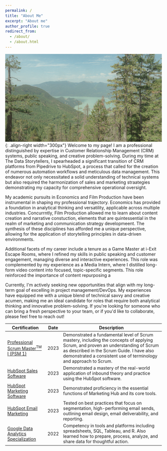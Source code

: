 ```yaml
---
permalink: /
title: "About Me"
excerpt: "About me"
author_profile: true
redirect_from:
  - /about/
  - /about.html
---
```


![Squamish, British Columbia](/images/Squamish.jpg){: .align-right width="300px"}
Welcome to my page! I am a professional distinguished by expertise in Customer Relationship Management (CRM) systems, public speaking, and creative problem-solving. During my time at The Data Storytellers, I spearheaded a significant transition of CRM platforms from Pipedrive to HubSpot, a process that called for the creation of numerous automation workflows and meticulous data management. This endeavor not only necessitated a solid understanding of technical systems but also required the harmonization of sales and marketing straategies demonstrating my capacity for comprehensive operational oversight.

My academic pursuits in Economics and Film Production have been instrumental in shaping my professional trajectory. Economics has provided a foundation in analytical thinking and versatility, applicable across multiple industries. Concurrntly, Film Production allowed me to learn about content creation and narrative constuction, elements that are quintessential in the realm of marketing and communication strategy developmeent. The synthesis of these disciplines has afforded me a unique perspective, allowing for the application of storytelling principles in data-driven environments.

Additional facets of my career include a tenure as a Game Master at i-Exit Escape Rooms, where I refined my skills in public speaking and customer engagement, managing diverse and interactive experiences. This role was complemented by my experience as a Media Intern, where I distilled long-form video content into focused, topic-specific segments. This role reinforced the importance of content repurposing a

Currently, I'm actively seeking new opportunities that align with my long-term goal of excelling in project management/DevOps. My experiences have equipped me with a unique blend of technical savvy and creative acumen, making me an ideal candidate for roles that require both analytical thinking and innovative problem-solving. If you're looking for someone who can bring a fresh perspective to your team, or if you'd like to collaborate, please feel free to reach out!

| Certification | Date | Description |
|---|---|---|
| [Professional Scrum Master<sup>TM</sup> I (PSM 1)](https://www.credly.com/badges/417e92f4-900b-4232-aad7-5efe204458d0/linked_in_profile) | 2023 | Demonstrated a fundamental level of Scrum mastery, including the concepts of applying Scrum, and proven an understanding of Scrum as described in the Scrum Guide. I have also demonstrated a consistent use of terminology and approach to Scrum. |
| [HubSpot Sales Software](https://app.hubspot.com/academy/achievements/32l0scv4/en/1/david-dugan/hubspot-sales-software) | 2023 | Demonstrated a mastery of the real-world application of inbound theory and practice using the HubSpot software. |
| [HubSpot Marketing Software](https://app.hubspot.com/academy/achievements/xrcss8jf/en/1/david-dugan/hubspot-marketing-software) | 2023 | Demonstrated proficiency in the essential functions of Marketing Hub and its core tools. |
| [HubSpot Email Marketing](https://app.hubspot.com/academy/achievements/kl4m66ms/en/1/david-dugan/email-marketing) | 2023 | Tested on best practices that focus on segmentation, high-performing email sends, outlining email design, email deliverability, and reporting. |
| [Google Data Analytics Specialization](https://www.coursera.org/account/accomplishments/specialization/certificate/ZBC43V6S5GKM) | 2022 | Competency in tools and platforms including spreadsheets, SQL, Tableau, and R. Also learned how to prepare, process, analyze, and share data for thoughtful action. |
